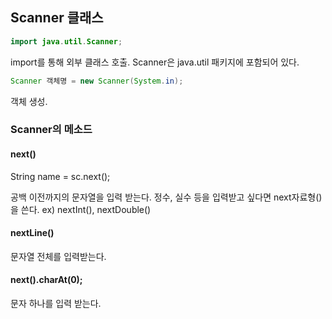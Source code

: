 ## Scanner 클래스

```java
import java.util.Scanner;
```

import를 통해 외부 클래스 호출. Scanner은 java.util 패키지에 포함되어 있다.



~~~java
Scanner 객체명 = new Scanner(System.in);
~~~

객체 생성.



### Scanner의 메소드

#### next()

String name = sc.next();

공백 이전까지의 문자열을 입력 받는다. 정수, 실수 등을 입력받고 싶다면 next자료형()을 쓴다. ex) nextInt(), nextDouble()

#### nextLine()

문자열 전체를 입력받는다.

#### next().charAt(0);

문자 하나를 입력 받는다.